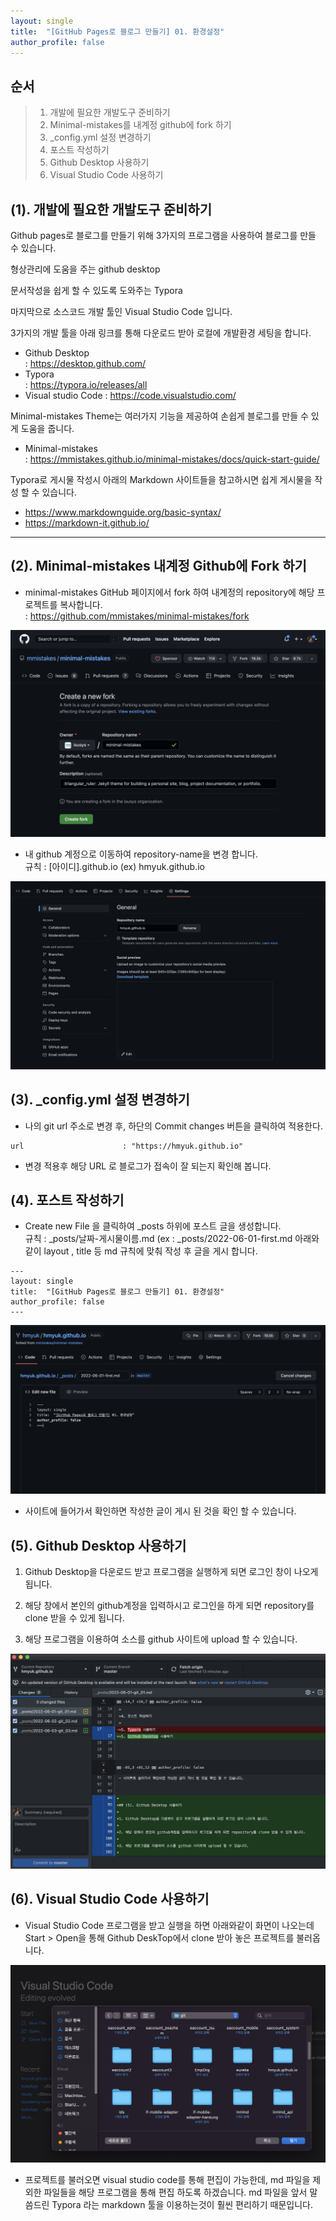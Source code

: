 ```yaml
---
layout: single
title:  "[GitHub Pages로 블로그 만들기] 01. 환경설정"
author_profile: false
---
```


## 순서

>1. 개발에 필요한 개발도구 준비하기
>2. Minimal-mistakes를 내계정 github에 fork 하기
>3. _config.yml 설정 변경하기
>4. 포스트 작성하기
>5. Github Desktop 사용하기
>6. Visual Studio Code 사용하기



## (1). 개발에 필요한 개발도구 준비하기

Github pages로 블로그를 만들기 위해 3가지의 프로그램을 사용하여 블로그를 만들 수 있습니다. 

형상관리에 도움을 주는 github desktop 

문서작성을 쉽게 할 수 있도록 도와주는 Typora 

마지막으로 소스코드 개발 툴인 Visual Studio Code 입니다. 

3가지의 개발 툴을 아래 링크를 통해 다운로드 받아 로컬에 개발환경 세팅을 합니다. 

- Github Desktop  
  : https://desktop.github.com/ 
- Typora  
  : https://typora.io/releases/all 
- Visual studio Code
  : https://code.visualstudio.com/ 

Minimal-mistakes Theme는 여러가지 기능을 제공하여 손쉽게 블로그를 만들 수 있게 도움을 줍니다. 

- Minimal-mistakes  
  : https://mmistakes.github.io/minimal-mistakes/docs/quick-start-guide/ 

Typora로 게시물 작성시 아래의 Markdown 사이트들을 참고하시면 쉽게 게시물을 작성 할 수 있습니다. 

- https://www.markdownguide.org/basic-syntax/
- https://markdown-it.github.io/

-----



## (2). Minimal-mistakes 내계정 Github에 Fork 하기

- minimal-mistakes GitHub 페이지에서 fork 하여 내계정의 repository에 해당 프로젝트를 복사합니다.   
  : https://github.com/mmistakes/minimal-mistakes/fork

![git-2022-06-02_1](../images/2022-06-01-git_01/git-2022-06-02_1.png)

- 내 github 계정으로 이동하여 repository-name을 변경 합니다.  
  규칙 : [아이디].github.io  (ex) hmyuk.github.io

![image-20220602124824152](../images/2022-06-01-git_01/image-20220602124824152.png)



## (3). _config.yml 설정 변경하기 

- 나의 git url 주소로 변경 후, 하단의 Commit changes 버튼을 클릭하여 적용한다.

```
url                      : "https://hmyuk.github.io"
```

- 변경 적용후 해당 URL 로 블로그가 접속이 잘 되는지 확인해 봅니다.



## (4). 포스트 작성하기

- Create new File 을 클릭하여 _posts 하위에 포스트 글을 생성합니다.  
  규칙 : _posts/날짜-게시물이름.md    (ex : _posts/2022-06-01-first.md
  아래와 같이 layout , title 등 md 규칙에 맞춰 작성 후 글을 게시 합니다.

```
---
layout: single
title:  "[GitHub Pages로 블로그 만들기] 01. 환경설정"
author_profile: false
---
```

![git-2022-06-02_2](../images/2022-06-01-git_01/git-2022-06-02_2.png)

- 사이트에 들어가서 확인하면 작성한 글이 게시 된 것을 확인 할 수 있습니다.

 

## (5). Github Desktop 사용하기

1. Github Desktop을 다운로드 받고 프로그램을 실행하게 되면 로그인 창이 나오게 됩니다.

2. 해당 창에서 본인의 github계정을 입력하시고 로그인을 하게 되면 repository를 clone 받을 수 있게 됩니다.

3. 해당 프로그램을 이용하여 소스를 github 사이트에 upload 할 수 있습니다.

![git-2022-06-02_3](../images/2022-06-01-git_01/git-2022-06-02_3.png)



## (6). Visual Studio Code 사용하기

- Visual Studio Code 프로그램을 받고 실행을 하면 아래와같이 화면이 나오는데 Start > Open을 통해 Github DeskTop에서 clone 받아 놓은 프로젝트를 불러옵니다.

![git-2022-06-02_4](../images/2022-06-01-git_01/git-2022-06-02_4.png)

- 프로젝트를 불러오면 visual studio code를 통해 편집이 가능한데, md 파일을 제외한 파일들을 해당 프로그램을 통해 편집 하도록 하겠습니다. 
  md 파일을 앞서 말씀드린 Typora 라는 markdown 툴을 이용하는것이 훨씬 편리하기 때문입니다.



